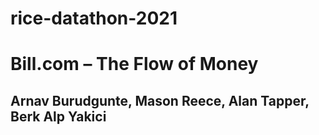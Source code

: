 # rice-datathon-2021


# Bill.com – The Flow of Money
## Arnav Burudgunte, Mason Reece, Alan Tapper, Berk Alp Yakici
